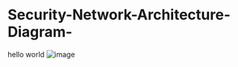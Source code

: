 # Security-Network-Architecture-Diagram-
hello world
![image](https://github.com/Kizitoiv/Security-Network-Architecture-Diagram-/assets/144156432/1092cfd4-d727-4365-b5dc-19af2b8b9029)
